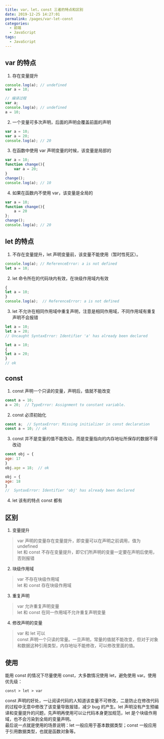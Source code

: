 ```yaml
---
title: var，let，const 三者的特点和区别
date: 2019-12-25 14:27:01
permalink: /pages/var-let-const
categories: 
  - 前端
  - JavaScript
tags: 
  - JavaScript
---
```



## var 的特点

1. 存在变量提升

```javascript
console.log(a); // undefined
var a = 10;

// 编译过程
var a;
console.log(a); // undefined
a = 10;
```

2. 一个变量可多次声明，后面的声明会覆盖前面的声明

```javascript
var a = 10;
var a = 20;
console.log(a); // 20
```

3. 在函数中使用 var 声明变量的时候，该变量是局部的

```javascript
var a = 10;
function change(){
    var a = 20;
}
change();
console.log(a); // 10
```

4. 如果在函数内不使用 var，该变量是全局的

```javascript
var a = 10;
function change(){
    a = 20
};
change();
console.log(a); // 20
```

## let 的特点

1. 不存在变量提升，let 声明变量前，该变量不能使用（暂时性死区）。

```javascript
console.log(a); // ReferenceError: a is not defined
let a = 10;
```

2. let 命令所在的代码块内有效，在块级作用域内有效

```javascript
{
let a = 10;
}
console.log(a);  // ReferenceError: a is not defined
```

3. let 不允许在相同作用域中重复声明，注意是相同作用域，不同作用域有重复声明不会报错

```javascript
let a = 10;
let a = 20;
// Uncaught SyntaxError: Identifier 'a' has already been declared

let a = 10;
{
let a = 20;
}
// ok
```

## const

1. const 声明一个只读的变量，声明后，值就不能改变

```javascript
const a = 10;
a = 20;  // TypeError: Assignment to constant variable.
```

2. const 必须初始化

```javascript
const a;  // SyntaxError: Missing initializer in const declaration
const a = 10; // ok
```

3. const 并不是变量的值不能改动，而是变量指向的内存地址所保存的数据不得改动

```javascript
const obj = {
age: 17
}
obj.age = 18;  // ok

obj = {
age: 18
}
//  SyntaxError: Identifier 'obj' has already been declared
```

4. let 该有的特点 const 都有

## 区别

1. 变量提升

> var 声明的变量存在变量提升，即变量可以在声明之前调用，值为 undefined  
> let 和 const 不存在变量提升，即它们所声明的变量一定要在声明后使用，否则报错

2. 块级作用域

> var 不存在块级作用域  
> let 和 const 存在块级作用域

3. 重复声明

> var 允许重复声明变量  
> let 和 const 在同一作用域不允许重复声明变量

4. 修改声明的变量

> var 和 let 可以  
> const 声明一个只读的常量。一旦声明，常量的值就不能改变，但对于对象和数据这种引用类型，内存地址不能修改，可以修改里面的值。

## 使用

能用 const 的情况下尽量使用 const，大多数情况使用 let，避免使用 var。使用优先级：  
```plain
const > let > var  
```
const 声明的好处，一让阅读代码的人知道该变量不可修改，二是防止在修改代码的过程中无意中修改了该变量导致报错，减少 bug 的产生。let 声明没有产生预编译和变量提升的问题，先声明再使用可以让代码本身更加规范，let 是个块级作用域，也不会污染到全局的变量声明。  
最后说一点就是使用的场景说明：let 一般应用于基本数据类型；const 一般应用于引用数据类型，也就是函数对象等。
